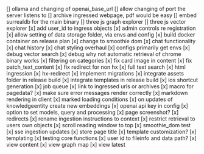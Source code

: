 [] ollama and changing of openai_base_url
[] allow changing of port the server listens to
[] archive ingressed webpage, pdf would be easy
[] embed surrealdb for the main binary
[] three js graph explorer
[] three js vector explorer
[x] add user_id to ingress objects
[x] admin controls re registration
[x] allow setting of data storage folder, via envs and config
[x] build docker container on release plan
[x] change to smoothie dom
[x] chat functionality
[x] chat history
[x] chat styling overhaul
[x] configs primarily get envs
[x] debug vector search
[x] debug why not automatic retrieval of chrome binary works
[x] filtering on categories
[x] fix card image in content
[x] fix patch_text_content
[x] fix redirect for non hx
[x] full text search
[x] html ingression
[x] hx-redirect
[x] implement migrations
[x] integrate assets folder in release build
[x] integrate templates in release build
[x] ios shortcut generation
[x] job queue
[x] link to ingressed urls or archives
[x] macro for pagedata?
[x] make sure error messages render correctly
[x] markdown rendering in client
[x] marked loading conditions
[x] on updates of knowledgeentity create new embeddings
[x] openai api key in config
[x] option to set models, query and processing
[x] page screenshot?
[x] redirects
[x] rename ingestion instructions to context
[x] restrict retrieval to users own objects
[x] scroll reading window to top
[x] smoothie_dom test
[x] sse ingestion updates
[x] store page title
[x] template customization?
[x] templating
[x] testing core functions
[x] user id to fileinfo and data path?
[x] view content
[x] view graph map
[x] view latest
